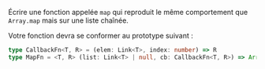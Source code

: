 Écrire une fonction appelée `map` qui reproduit le même comportement que `Array.map` mais sur une liste chaînée.

Votre fonction devra se conformer au prototype suivant :

```typescript
type CallbackFn<T, R> = (elem: Link<T>, index: number) => R
type MapFn = <T, R> (list: Link<T> | null, cb: CallbackFn<T, R>) => Array<R>
```